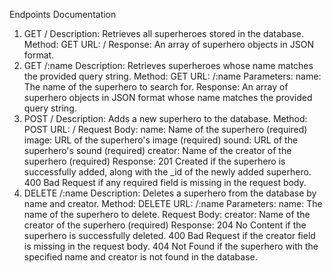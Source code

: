 Endpoints Documentation

1. GET /
   Description: Retrieves all superheroes stored in the database.
   Method: GET
   URL: /
   Response: An array of superhero objects in JSON format.
2. GET /:name
   Description: Retrieves superheroes whose name matches the provided query string.
   Method: GET
   URL: /:name
   Parameters:
   name: The name of the superhero to search for.
   Response: An array of superhero objects in JSON format whose name matches the provided query string.
3. POST /
   Description: Adds a new superhero to the database.
   Method: POST
   URL: /
   Request Body:
   name: Name of the superhero (required)
   image: URL of the superhero's image (required)
   sound: URL of the superhero's sound (required)
   creator: Name of the creator of the superhero (required)
   Response:
   201 Created if the superhero is successfully added, along with the \_id of the newly added superhero.
   400 Bad Request if any required field is missing in the request body.
4. DELETE /:name
   Description: Deletes a superhero from the database by name and creator.
   Method: DELETE
   URL: /:name
   Parameters:
   name: The name of the superhero to delete.
   Request Body:
   creator: Name of the creator of the superhero (required)
   Response:
   204 No Content if the superhero is successfully deleted.
   400 Bad Request if the creator field is missing in the request body.
   404 Not Found if the superhero with the specified name and creator is not found in the database.
